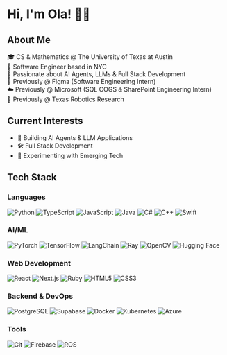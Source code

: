 # Hi, I'm Ola! 👋🏾 

## About Me
🎓 CS & Mathematics @ The University of Texas at Austin  
🌆 Software Engineer based in NYC  
🤖 Passionate about AI Agents, LLMs & Full Stack Development  
🎨 Previously @ Figma (Software Engineering Intern)  
☁️ Previously @ Microsoft (SQL COGS & SharePoint Engineering Intern)  
🤖 Previously @ Texas Robotics Research

## Current Interests
- 🤖 Building AI Agents & LLM Applications
- 🛠️ Full Stack Development
- 🧪 Experimenting with Emerging Tech

## Tech Stack
### Languages
![Python](https://img.shields.io/badge/Python-%233776AB.svg?style=flat&logo=python&logoColor=white)
![TypeScript](https://img.shields.io/badge/TypeScript-%23007ACC.svg?style=flat&logo=typescript&logoColor=white)
![JavaScript](https://img.shields.io/badge/JavaScript-%23F7DF1E.svg?style=flat&logo=javascript&logoColor=black)
![Java](https://img.shields.io/badge/Java-%23ED8B00.svg?style=flat&logo=java&logoColor=white)
![C#](https://img.shields.io/badge/C%23-%23239120.svg?style=flat&logo=c-sharp&logoColor=white)
![C++](https://img.shields.io/badge/C++-%2300599C.svg?style=flat&logo=c%2B%2B&logoColor=white)
![Swift](https://img.shields.io/badge/Swift-%23FA7343.svg?style=flat&logo=swift&logoColor=white)

### AI/ML
![PyTorch](https://img.shields.io/badge/PyTorch-%23EE4C2C.svg?style=flat&logo=PyTorch&logoColor=white)
![TensorFlow](https://img.shields.io/badge/TensorFlow-%23FF6F00.svg?style=flat&logo=TensorFlow&logoColor=white)
![LangChain](https://img.shields.io/badge/LangChain-%234B0082.svg?style=flat)
![Ray](https://img.shields.io/badge/Ray-%23028CF0.svg?style=flat)
![OpenCV](https://img.shields.io/badge/OpenCV-%23white.svg?style=flat&logo=opencv&logoColor=white)
![Hugging Face](https://img.shields.io/badge/Hugging%20Face-%23FFD700.svg?style=flat)

### Web Development
![React](https://img.shields.io/badge/React-%2320232a.svg?style=flat&logo=react&logoColor=%2361DAFB)
![Next.js](https://img.shields.io/badge/Next.js-%23000000.svg?style=flat&logo=next.js&logoColor=white)
![Ruby](https://img.shields.io/badge/Ruby-%23CC342D.svg?style=flat&logo=ruby&logoColor=white)
![HTML5](https://img.shields.io/badge/HTML5-%23E34F26.svg?style=flat&logo=html5&logoColor=white)
![CSS3](https://img.shields.io/badge/CSS3-%231572B6.svg?style=flat&logo=css3&logoColor=white)

### Backend & DevOps
![PostgreSQL](https://img.shields.io/badge/PostgreSQL-%23316192.svg?style=flat&logo=postgresql&logoColor=white)
![Supabase](https://img.shields.io/badge/Supabase-%233ECF8E.svg?style=flat&logo=supabase&logoColor=white)
![Docker](https://img.shields.io/badge/Docker-%232496ED.svg?style=flat&logo=docker&logoColor=white)
![Kubernetes](https://img.shields.io/badge/Kubernetes-%23326CE5.svg?style=flat&logo=kubernetes&logoColor=white)
![Azure](https://img.shields.io/badge/Azure-%230072C6.svg?style=flat&logo=azure-devops&logoColor=white)

### Tools
![Git](https://img.shields.io/badge/Git-%23F05033.svg?style=flat&logo=git&logoColor=white)
![Firebase](https://img.shields.io/badge/Firebase-%23FFCA28.svg?style=flat&logo=firebase&logoColor=black)
![ROS](https://img.shields.io/badge/ROS-%23232F3E.svg?style=flat)
